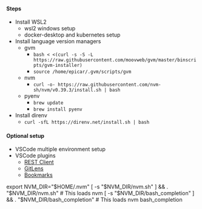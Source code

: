 #### Steps
- Install WSL2
    - wsl2 windows setup
    - docker-desktop and kubernetes setup
- Install language version managers
   - gvm
      - `bash < <(curl -s -S -L https://raw.githubusercontent.com/moovweb/gvm/master/binscripts/gvm-installer)`
      - `source /home/epicar/.gvm/scripts/gvm`
   - nvm
      - `curl -o- https://raw.githubusercontent.com/nvm-sh/nvm/v0.39.3/install.sh | bash`
   - pyenv
      - `brew update`
      - `brew install pyenv`
- Install direnv
   - `curl -sfL https://direnv.net/install.sh | bash`

#### Optional setup
 - VSCode multiple environment setup
 - VSCode plugins
    - [REST Client](https://marketplace.visualstudio.com/items?itemName=humao.rest-client)
    - [GitLens](https://marketplace.visualstudio.com/items?itemName=eamodio.gitlens)
    - [Bookmarks](https://marketplace.visualstudio.com/items?itemName=alefragnani.Bookmarks)



export NVM_DIR="$HOME/.nvm"
[ -s "$NVM_DIR/nvm.sh" ] && \. "$NVM_DIR/nvm.sh"  # This loads nvm
[ -s "$NVM_DIR/bash_completion" ] && \. "$NVM_DIR/bash_completion"  # This loads nvm bash_completion